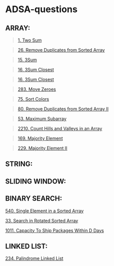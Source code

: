 # ADSA-questions


## ARRAY:

>[1. Two Sum](https://leetcode.com/problems/two-sum/submissions/1777635910/)

>[26. Remove Duplicates from Sorted Array](https://leetcode.com/problems/remove-duplicates-from-sorted-array/submissions/1777634746/)

>[15. 3Sum](https://leetcode.com/problems/3sum/submissions/1777637035/)

>[16. 3Sum Closest](https://leetcode.com/problems/3sum-closest/submissions/1777638404/)

>[16. 3Sum Closest](https://leetcode.com/problems/spiral-matrix-ii/submissions/1777640052/)

>[283. Move Zeroes](https://leetcode.com/problems/move-zeroes/submissions/1777641335/)

>[75. Sort Colors](https://leetcode.com/problems/sort-colors/submissions/1777642747/)

>[80. Remove Duplicates from Sorted Array II](https://leetcode.com/problems/remove-duplicates-from-sorted-array-ii/submissions/1777644550/)

>[53. Maximum Subarray](https://leetcode.com/problems/maximum-subarray/submissions/1777647156/)

>[2210. Count Hills and Valleys in an Array](https://leetcode.com/problems/count-hills-and-valleys-in-an-array/submissions/1777651366/)

>[169. Majority Element](https://leetcode.com/problems/majority-element/submissions/1777652612/)

>[229. Majority Element II](https://leetcode.com/problems/majority-element-ii/submissions/1777685001/)




## STRING:


## SLIDING WINDOW:


## BINARY SEARCH:

[540. Single Element in a Sorted Array](https://leetcode.com/problems/single-element-in-a-sorted-array/submissions/1777695393/)

[33. Search in Rotated Sorted Array](https://leetcode.com/problems/search-in-rotated-sorted-array/submissions/1777607461/)

[1011. Capacity To Ship Packages Within D Days](https://leetcode.com/problems/capacity-to-ship-packages-within-d-days/description/)

## LINKED LIST:

[234. Palindrome Linked List](https://leetcode.com/problems/palindrome-linked-list/submissions/1784823253/)


